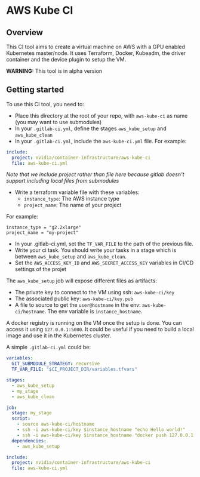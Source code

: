 # AWS Kube CI

## Overview

This CI tool aims to create a virtual machine on AWS with a GPU enabled Kubernetes
master/node. It uses Terraform, Docker, Kubeadm, the driver container and the device
plugin to setup the VM.

**WARNING:** This tool is in alpha version

## Getting started

To use this CI tool, you need to:

- Place this directory at the root of your repo, with `aws-kube-ci` as name (you
    may want to use submodules)
- In your `.gitlab-ci.yml`, define the stages `aws_kube_setup` and `aws_kube_clean`
- In your `.gitlab-ci.yml`, include the `aws-kube-ci.yml` file. For example:
```yaml
include:
  project: nvidia/container-infrastructure/aws-kube-ci
  file: aws-kube-ci.yml
```

_Note that we include project rather than file here because gitlab doesn't support including local files from submodules_

- Write a terraform variable file with these variables:
  - `instance_type`: The AWS instance type
  - `project_name`: The name of your project

For example:
```
instance_type = "g2.2xlarge"
project_name = "my-project"
```
- In your .gitlab-ci.yml, set the `TF_VAR_FILE` to the path of the previous file.
- Write your ci task. You should write your tasks in a stage which is between `aws_kube_setup` and `aws_kube_clean`.
- Set the `AWS_ACCESS_KEY_ID` and `AWS_SECRET_ACCESS_KEY` variables in CI/CD
  settings of the projet

The `aws_kube_setup` job will expose different files as artifacts:
- The private key to connect to the VM using ssh: `aws-kube-ci/key`
- The associated public key: `aws-kube-ci/key.pub`
- A file to source to get the `user@hostname` in the env: `aws-kube-ci/hostname`. The env
variable is `instance_hostname`.

A docker registry is running on the VM once the setup is done. You can access it
using `127.0.0.1:5000`. It could be useful if you need to build a local image
and use it in the Kubernetes cluster.

A simple `.gitlab-ci.yml` could be:
```yaml
variables:
  GIT_SUBMODULE_STRATEGY: recursive
  TF_VAR_FILE: "$CI_PROJECT_DIR/variables.tfvars"

stages:
  - aws_kube_setup
  - my_stage
  - aws_kube_clean

job:
  stage: my_stage
  script:
    - source aws-kube-ci/hostname
    - ssh -i aws-kube-ci/key $instance_hostname "echo Hello world!"
    - ssh -i aws-kube-ci/key $instance_hostname "docker push 127.0.0.1:5000/my_image"
  dependencies:
    - aws_kube_setup

include:
  project: nvidia/container-infrastructure/aws-kube-ci
  file: aws-kube-ci.yml
```
